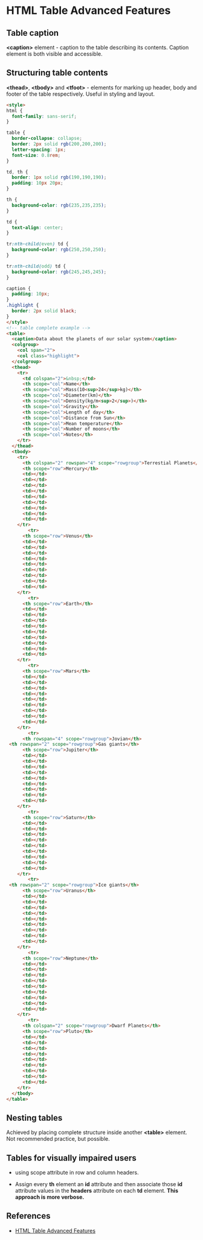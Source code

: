 # HTML Table Advanced Features

## Table caption

**&lt;caption&gt;** element - caption to the table describing its contents. Caption element is both visible and accessible.

## Structuring table contents

**&lt;thead&gt;**, **&lt;tbody&gt;** and **&lt;tfoot&gt;** - elements for marking up header, body and footer of the table respectively. Useful in styling and layout.

```HTML
<style>
html {
  font-family: sans-serif;
}

table {
  border-collapse: collapse;
  border: 2px solid rgb(200,200,200);
  letter-spacing: 1px;
  font-size: 0.8rem;
}

td, th {
  border: 1px solid rgb(190,190,190);
  padding: 10px 20px;
}

th {
  background-color: rgb(235,235,235);
}

td {
  text-align: center;
}

tr:nth-child(even) td {
  background-color: rgb(250,250,250);
}

tr:nth-child(odd) td {
  background-color: rgb(245,245,245);
}

caption {
  padding: 10px;
}
.highlight {
  border: 2px solid black;
}
</style>
<!-- table complete example -->
<table>
  <caption>Data about the planets of our solar system</caption>
  <colgroup>
    <col span="2">
    <col class="highlight">
  </colgroup>  
  <thead>
    <tr>
      <td colspan="2">&nbsp;</td>
      <th scope="col">Name</th>
      <th scope="col">Mass(10<sup>24</sup>kg)</th>
      <th scope="col">Diameter(km)</th>
      <th scope="col">Density(kg/m<sup>2</sup>)</th>
      <th scope="col">Gravity</th>
      <th scope="col">Length of day</th>
      <th scope="col">Distance from Sun</th>
      <th scope="col">Mean temperature</th>
      <th scope="col">Number of moons</th>
      <th scope="col">Notes</th>
    </tr>
  </thead>
  <tbody>
    <tr>
      <th colspan="2" rowspan="4" scope="rowgroup">Terrestial Planets</th>
      <th scope="row">Mercury</th>
      <td></td>
      <td></td>
      <td></td>
      <td></td>
      <td></td>
      <td></td>
      <td></td>
      <td></td>
      <td></td>
    </tr>
        <tr>
      <th scope="row">Venus</th>
      <td></td>
      <td></td>
      <td></td>
      <td></td>
      <td></td>
      <td></td>
      <td></td>
      <td></td>
      <td></td>
    </tr>
        <tr>
      <th scope="row">Earth</th>
      <td></td>
      <td></td>
      <td></td>
      <td></td>
      <td></td>
      <td></td>
      <td></td>
      <td></td>
      <td></td>
    </tr>
        <tr>
      <th scope="row">Mars</th>
      <td></td>
      <td></td>
      <td></td>
      <td></td>
      <td></td>
      <td></td>
      <td></td>
      <td></td>
      <td></td>
    </tr>
        <tr>
      <th rowspan="4" scope="rowgroup">Jovian</th>
 <th rowspan="2" scope="rowgroup">Gas giants</th>
      <th scope="row">Jupiter</th>
      <td></td>
      <td></td>
      <td></td>
      <td></td>
      <td></td>
      <td></td>
      <td></td>
      <td></td>
      <td></td>
    </tr>
        <tr>
      <th scope="row">Saturn</th>
      <td></td>
      <td></td>
      <td></td>
      <td></td>
      <td></td>
      <td></td>
      <td></td>
      <td></td>
      <td></td>
    </tr>
        <tr>
 <th rowspan="2" scope="rowgroup">Ice giants</th>
      <th scope="row">Uranus</th>
      <td></td>
      <td></td>
      <td></td>
      <td></td>
      <td></td>
      <td></td>
      <td></td>
      <td></td>
      <td></td>
    </tr>
        <tr>
      <th scope="row">Neptune</th>
      <td></td>
      <td></td>
      <td></td>
      <td></td>
      <td></td>
      <td></td>
      <td></td>
      <td></td>
      <td></td>
    </tr>
        <tr>
      <th colspan="2" scope="rowgroup">Dwarf Planets</th>
      <th scope="row">Pluto</th>
      <td></td>
      <td></td>
      <td></td>
      <td></td>
      <td></td>
      <td></td>
      <td></td>
      <td></td>
      <td></td>
    </tr>
  </tbody>
</table>
```

## Nesting tables

Achieved by placing complete structure inside another **&lt;table&gt;** element. Not recommended practice, but possible.

## Tables for visually impaired users

* using scope attribute in row and column headers.

* Assign every **th** element an **id** attribute and then associate those **id** attribute values in the **headers** attribute on each **td** element. **This approach is more verbose.**

## References

* [HTML Table Advanced Features](https://developer.mozilla.org/en-US/docs/Learn/HTML/Tables/Advanced)
